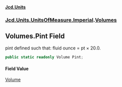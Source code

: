 #### [Jcd.Units](index 'index')
### [Jcd.Units.UnitsOfMeasure.Imperial](Jcd.Units.UnitsOfMeasure.Imperial 'Jcd.Units.UnitsOfMeasure.Imperial').[Volumes](Volumes 'Jcd.Units.UnitsOfMeasure.Imperial.Volumes')

## Volumes.Pint Field

pint defined such that: fluid ounce = pt × 20.0.

```csharp
public static readonly Volume Pint;
```

#### Field Value
[Volume](Volume 'Jcd.Units.UnitTypes.Volume')